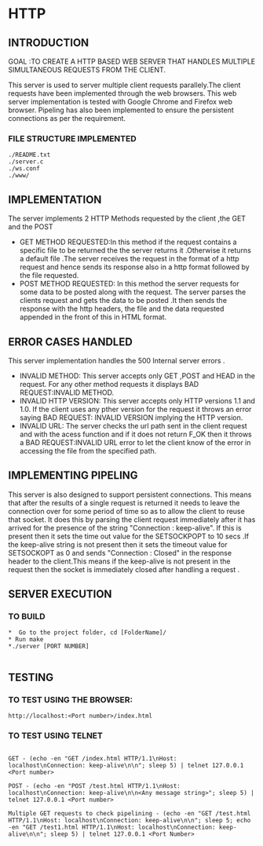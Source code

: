 # HTTP
## INTRODUCTION
GOAL :TO CREATE A HTTP BASED WEB SERVER THAT HANDLES MULTIPLE SIMULTANEOUS REQUESTS FROM THE CLIENT. 

This server is used to server multiple client requests parallely.The client requests have been implemented through the web browsers. This web server implementation is tested with Google Chrome and Firefox web browser. Pipeling has also been implemented to ensure the persistent connections as per the requirement.

### FILE STRUCTURE IMPLEMENTED
```
./README.txt
./server.c
./ws.conf
./www/

```

## IMPLEMENTATION

The server implements 2 HTTP Methods requested by the client ,the GET and the POST

* GET METHOD REQUESTED:In this method if the request contains a specific file to be returned the the server returns it .Otherwise it returns a default file .The server receives the request in the format of a http request and hence sends its response also in a http format followed by the file requested.
* POST METHOD REQUESTED: In this method the server requests for some data to be posted along with the request. The server parses the clients request and gets the data to be posted .It then sends the response with the http headers, the file and the data requested appended in the front of this in HTML format.

## ERROR CASES HANDLED

This server implementation handles the 500 Internal server errors .
* INVALID METHOD: This server accepts only GET ,POST and HEAD in the request. For any other method requests it displays BAD REQUEST:INVALID METHOD.
* INVALID HTTP VERSION: This server accepts only HTTP versions 1.1 and 1.0. If the client uses any pther version for the request it throws an error saying BAD REQUEST: INVALID VERSION implying the HTTP version.
* INVALID URL: The server checks the url path sent in the client request and with the acess function and if it does not return F_OK then it throws a BAD REQUEST:INVALID URL error to let the client know of the error in accessing the file from the specified path.

## IMPLEMENTING PIPELING 
 
 This server is also designed to support persistent connections. This means that after the results of a single request is returned it needs to leave the connection over for some period of time so as to allow the client to reuse that socket. It does this by parsing the client request immediately after it has arrived for the presence of the string "Connection : keep-alive". If this is present then it sets the time out value for the SETSOCKPOPT to 10 secs .If the keep-alive string is not present then it sets the timeout value for SETSOCKOPT as 0 and sends "Connection : Closed" in the response header to the client.This means if the keep-alive is not present in the request then the socket is immediately closed after handling a request .

## SERVER EXECUTION 

### TO BUILD

```
*  Go to the project folder, cd [FolderName]/
* Run make 
*./server [PORT NUMBER]


```

 ## TESTING
 
 ### TO TEST USING THE BROWSER:
 
 ```
 http://localhost:<Port number>/index.html
 
 ```
 
### TO TEST USING TELNET

 ```
 
 GET - (echo -en "GET /index.html HTTP/1.1\nHost: localhost\nConnection: keep-alive\n\n"; sleep 5) | telnet 127.0.0.1 <Port number>

POST - (echo -en "POST /test.html HTTP/1.1\nHost: localhost\nConnection: keep-alive\n\n<Any message string>"; sleep 5) | telnet 127.0.0.1 <Port number>

Multiple GET requests to check pipelining - (echo -en "GET /test.html HTTP/1.1\nHost: localhost\nConnection: keep-alive\n\n"; sleep 5; echo -en "GET /test1.html HTTP/1.1\nHost: localhost\nConnection: keep-alive\n\n"; sleep 5) | telnet 127.0.0.1 <Port Number>

  ```

